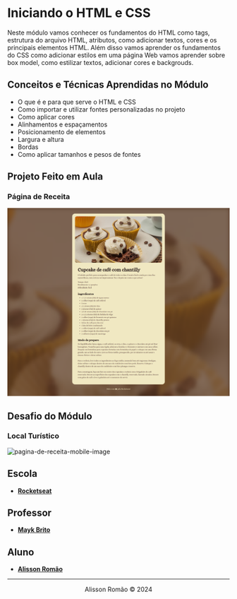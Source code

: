 # Iniciando o HTML e CSS
Neste módulo vamos conhecer os fundamentos do HTML como tags, estrutura do arquivo HTML, atributos, como adicionar textos, cores e os principais elementos HTML. Além disso vamos aprender os fundamentos do CSS como adicionar estilos em uma página Web vamos aprender sobre box model, como estilizar textos, adicionar cores e backgrouds.

## Conceitos e Técnicas Aprendidas no Módulo
- O que é e para que serve o HTML e CSS
- Como importar e utilizar fontes personalizadas no projeto
- Como aplicar cores 
- Alinhamentos e espaçamentos
- Posicionamento de elementos
- Largura e altura
- Bordas
- Como aplicar tamanhos e pesos de fontes 

## Projeto Feito em Aula
### Página de Receita
![pagina-de-receita-desktop-image](./pagina-de-receita/screenshot/pagina-de-receita-desktop.png)

## Desafio do Módulo
### Local Turístico
![pagina-de-receita-mobile-image](./local-turistico/screenshot/local-turistico-desktop.png)

## Escola
- [**Rocketseat**](https://github.com/rocketseat)

## Professor
- [**Mayk Brito**](https://github.com/maykbrito)

## Aluno
- [**Alisson Romão**](https://github.com/alissonromaosantos)

---

<div align="center">
  Alisson Romão &copy; 2024
</div>

